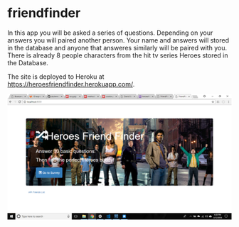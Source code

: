 # friendfinder

In this app you will be asked a series of questions. Depending on your answers you will paired another person. Your name and answers will stored in the database and anyone that answeres similarly will be paired with you. There is already 8 people characters from the hit tv series Heroes stored in the Database.

The site is deployed to Heroku at https://heroesfriendfinder.herokuapp.com/.

![Demo](app/public/images/screenshot.png)